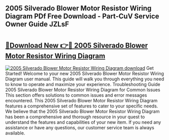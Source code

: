 ## 2005 Silverado Blower Motor Resistor Wiring Diagram PDf Free Download - Part-CuV Service Owner Guide JZLsF

# <h2><a href="http://dfm2wz.blite.top/?on=2005+Silverado+Blower+Motor+Resistor+Wiring+Diagram">🔗Download New 👉🔴 2005 Silverado Blower Motor Resistor Wiring Diagram</a></h2>

[![2005 Silverado Blower Motor Resistor Wiring Diagram download](https://i.imgur.com/lujVjoI.png)](http://dfm2wz.blite.top/?on=2005+Silverado+Blower+Motor+Resistor+Wiring+Diagram)
Get Started! Welcome to your new 2005 Silverado Blower Motor Resistor Wiring Diagram user manual. This guide will walk you through everything you need to know to operate and maximize your experience. Troubleshooting Guide 2005 Silverado Blower Motor Resistor Wiring Diagram for Common Issues This section offers solutions to common issues and error messages encountered. This 2005 Silverado Blower Motor Resistor Wiring Diagram features a comprehensive set of features to cater to your specific needs. We believe that the 2005 Silverado Blower Motor Resistor Wiring Diagram has been a comprehensive and thorough resource in your quest to understand the features and capabilities of your new item. If you need any assistance or have any questions, our customer service team is always available.
